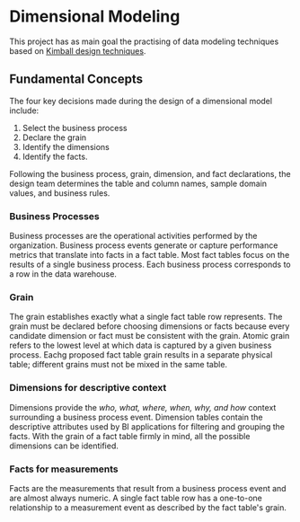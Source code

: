 # Dimensional Modeling

This project has as main goal the practising of data modeling techniques based on [Kimball design techniques](https://www.kimballgroup.com/data-warehouse-business-intelligence-resources/kimball-techniques/).

## **Fundamental Concepts**

The four key decisions made during the design of a dimensional model include:

1. Select the business process
2. Declare the grain
3. Identify the dimensions
4. Identify the facts.

Following the business process, grain, dimension, and fact declarations, the design team determines the table and column names, sample domain values, and business rules.

### **Business Processes**
Business processes are the operational activities performed by the organization. 
Business process events generate or capture performance metrics that translate into facts in a fact table. 
Most fact tables focus on the results of a single business process. 
Each business process corresponds to a row in the data warehouse. 

### **Grain**
The grain establishes exactly what a single fact table row represents. The grain must be declared before choosing dimensions or facts because every candidate dimension or fact must be consistent with the grain.
Atomic grain refers to the lowest level at which data is captured by a given business process. 
Eachg proposed fact table grain results in a separate physical table; different grains must not be mixed in the same table.

### **Dimensions for descriptive context**
Dimensions provide the *who, what, where, when, why, and how* context surrounding a business process event. 
Dimension tables contain the descriptive attributes used by BI applications for filtering and grouping the facts. With the grain of a fact table firmly in mind, all the possible dimensions can be identified.

### **Facts for measurements**
Facts are the measurements that result from a business process event and are almost always numeric. A single fact table row has a one-to-one relationship to a measurement event as described by the fact table's grain.
